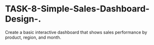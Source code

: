 # TASK-8-Simple-Sales-Dashboard-Design-.
Create a basic interactive dashboard that shows sales performance by product, region, and month. 
